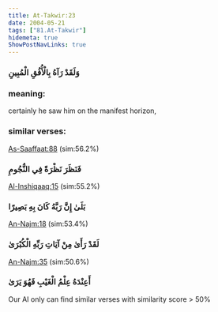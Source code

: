 ```yaml
---
title: At-Takwir:23
date: 2004-05-21
tags: ["81.At-Takwir"]
hidemeta: true 
ShowPostNavLinks: true 
---
```

### وَلَقَدْ رَآهُ بِالْأُفُقِ الْمُبِينِ
### meaning: 
certainly he saw him on the manifest horizon,
### similar verses: 

[As-Saaffaat:88](/37/88) (sim:56.2%)

### فَنَظَرَ نَظْرَةً فِي النُّجُومِ

[Al-Inshiqaaq:15](/84/15) (sim:55.2%)

### بَلَىٰ إِنَّ رَبَّهُ كَانَ بِهِ بَصِيرًا

[An-Najm:18](/53/18) (sim:53.4%)

### لَقَدْ رَأَىٰ مِنْ آيَاتِ رَبِّهِ الْكُبْرَىٰ

[An-Najm:35](/53/35) (sim:50.6%)

### أَعِنْدَهُ عِلْمُ الْغَيْبِ فَهُوَ يَرَىٰ

Our AI only can find similar verses with similarity score > 50% 
